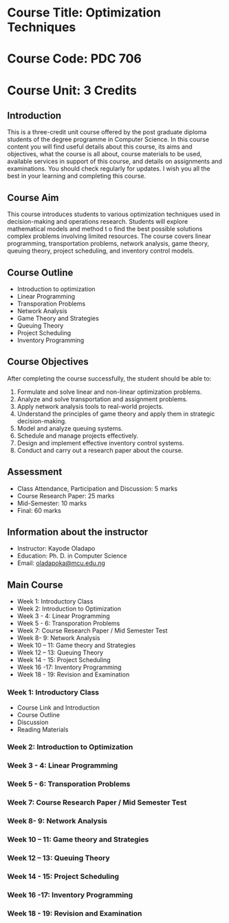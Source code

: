 # Course Title:  Optimization Techniques 
# Course Code: PDC 706 
# Course Unit: 3 Credits 

## Introduction 
This is a three-credit unit course offered by the post graduate diploma students of the degree programme in Computer Science. 
In this course content you will find useful details about this course, its aims and objectives, what the course is all about, course materials to be used, available services in support of this course, and details on assignments and examinations. You should check regularly for updates. I wish you all the best in your learning and completing this course.  

## Course Aim 
This course introduces students to various optimization techniques used in decision-making and operations research. Students will explore mathematical models and method t o find the best possible solutions complex problems involving limited resources. The course covers linear programming, transportation problems, network analysis, game theory, queuing theory, project scheduling, and inventory control models. 

## Course Outline 
* Introduction to optimization
* Linear Programming
* Transporation Problems
* Network Analysis
* Game Theory and Strategies
* Queuing Theory
* Project Scheduling
* Inventory Programming 

## Course Objectives 
After completing the course successfully, the student should be able to:
1.	Formulate and solve linear and non-linear optimization problems.
2.	Analyze and solve transportation and assignment problems.
3.	Apply network analysis tools to real-world projects.
4.	Understand the principles of game theory and apply them in strategic decision-making.
5.	Model and analyze queuing systems.
6.	Schedule and manage projects effectively.
7.	Design and implement effective inventory control systems.
8.	Conduct and carry out a research paper about the course. 

## Assessment 
*	Class Attendance, Participation and Discussion: 	 5 marks 
*	Course Research Paper:				25 marks
*	Mid-Semester:					 10 marks 
*	Final:						60 marks

## Information about the instructor
*	Instructor: Kayode Oladapo
*	Education: Ph. D. in Computer Science
*	Email: oladapoka@mcu.edu.ng

## Main Course 
* Week 1: 	Introductory Class
* Week 2:	Introduction to Optimization
* Week 3 - 4: 	Linear Programming
* Week 5 - 6: 	Transporation Problems
* Week 7:	Course Research Paper / Mid Semester Test
* Week 8- 9: 	Network Analysis 
* Week 10 – 11:	Game theory and Strategies
* Week 12 – 13:	Queuing Theory
* Week 14 - 15:	Project Scheduling
* Week 16 -17:	Inventory Programming 
* Week 18 - 19:	Revision and Examination 

### Week 1: 	Introductory Class 
*	Course Link and Introduction 
*	Course Outline 
*	Discussion 
*	Reading Materials 

### Week 2:	Introduction to Optimization

### Week 3 - 4: 	Linear Programming

### Week 5 - 6: 	Transporation Problems

### Week 7:	Course Research Paper / Mid Semester Test

### Week 8- 9: 	Network Analysis 

### Week 10 – 11:	Game theory and Strategies

### Week 12 – 13:	Queuing Theory

### Week 14 - 15:	Project Scheduling

### Week 16 -17:	Inventory Programming 

### Week 18 - 19:	Revision and Examination 



